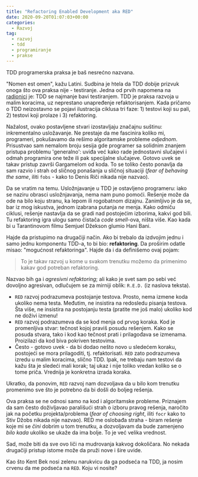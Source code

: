 ```yaml
---
title: "Refactoring Enabled Development aka RED"
date: 2020-09-20T01:07:03+00:00
categories:
  - Razvoj
tag:
  - razvoj
  - tdd
  - programiranje
  - prakse
---
```


TDD programerska praksa je baš nesrećno nazvana.

<!--more-->

"Nomen est omen", kažu Latini. Sudbina je htela da TDD dobije prizvuk onoga što ova praksa nije - testiranje. Jedna od prvih napomena na [radionici](https://oblacodemia.com) je: TDD se najmanje bavi testiranjem. TDD je praksa razvoja u malim koracima, uz neprestano unapređenje refaktorisanjem. Kada pričamo o TDD neizostavno se pojavi ilustracija ciklusa tri faze: 1) testovi koji su pali, 2) testovi koji prolaze i 3) refaktoring.

Nažalost, ovako postavljene stvari izostavljaju značajnu suštinu: inkrementalno usložavanje. Ne prestaje da me fascinira koliko mi, programeri, pokušavamo da rešimo algoritamske probleme _odjednom_. Prisustvao sam nemalom broju sesija gde programer sa solidnim znanjem pristupa problemu 'generalno': uviđa već kako rade jednostavni slučajevi i odmah programira one teže ili pak specijalne slučajeve. Gotovo uvek se takav pristup završi Gargamelom od koda. To se toliko često ponavlja da sam razvio i strah od sličnog ponašanja u sličnoj situaciji (_fear of behaving the same_, iliti `fobs` - kako to Denis Riči nikada nije nazvao).

Da se vratim na temu. Usložnjavanje u TDD je ostavljeno programeru: iako se naziru obrasci usložnjavanja, nema nam puno pomoći. Rešenje može da ode na bilo koju stranu, ka lepom ili rogobatnom dizajnu. Zanimljivo je da se, bar iz mog iskustva, jednom izabrana putanja _ne_ menja. Kako odmiču ciklusi, rešenje nastavlja da se gradi nad postojećim izborima, kakvi god bili. Tu refaktoring igra ulogu samo čistača _code smell_-ova, ništa više. Kao kada bi u Tarantinovom filmu Semjuel Džekson glumio Hani Bani.

Hajde da pristupimo na drugačiji način. Ako bi trebalo da izdvojim jednu i samo jednu komponentu TDD-a, to bi bio: **refaktoring**. Da proširim odatle misao: "mogućnost refaktoringa". Hajde da i da definišemo ovaj pojam:

> To je takav razvoj u kome u svakom trenutku možemo da primenimo kakav god potreban refaktoring.

Nazvao bih ga i _agresivni refaktoring_; ali kako je svet sam po sebi već dovoljno agresivan, odlučujem se za mirniji oblik: `R.E.D.` (iz naslova teksta).

+ `RED` razvoj podrazumeva postojanje testova. Prosto, nema izmene koda ukoliko nema testa. Međutim, ne insistira na redosledu pisanja testova. Šta više, ne insistira na postojanju testa (pratite me još malo) ukoliko kod ne doživi izmenu!
+ `RED` razvoj podrazumeva da se kod menja od prvog koraka. Kod je promenljiva stvar: tečnost kojoj praviš posudu rešenjem. Kako se posuda stvara, tako i kod kao tečnost prati i prilagođava se izmenama. Proizilazi da kod biva pokriven testovima.
+ Često - gotovo uvek - da bi dodao nešto novo u sledećem koraku, postojeći se mora prilagoditi, tj. refaktorisati. `RED` zato podrazumeva izredu u malim koracima, slično TDD. Ipak, ne trebaju nam testovi da kažu šta je sledeći mali korak; taj ukaz i nije toliko vredan koliko se o tome priča. Vrednija je konkretna izrada koraka.

Ukratko, da ponovim, `RED` razvoj nam dozvoljava da u bilo kom trenutku promenimo sve što je potrebno da bi došli do boljeg rešenja.

Ova praksa se ne odnosi samo na kod i algoritamske probleme. Priznajem da sam često doživljavao parališući strah o izboru pravog rešenja, naročito jak na početku projekta/problema (_fear of choosing right_, iliti `focr` kako to Stiv Džobs nikada nije nazvao). RED me oslobađa straha - biram rešenje koje mi se _čini_ dobrim u tom trenutku, a dozvoljavam da bude zamenjeno _bilo kada_ ukoliko se ukaže da ima bolje. To je već velika vrednost.

Sad, može biti da sve ovo liči na mudrovanja kakvog dokoličara. No nekada drugačiji pristup istome može da pruži nove i šire uvide.

Kao što Kent Bek nosi zelenu narukvicu da ga podseća na TDD, ja nosim crvenu da me podseća na `RED`. Koju vi nosite?
